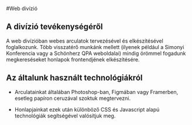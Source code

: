 #Web divízió

## A divízió tevékenységéről

A web divízióban webes arculatok tervezésével és elkészítésével foglalkozunk. Több visszatérő munkánk mellett (ilyenek például a Simonyi Konferencia vagy a Schönherz QPA weboldalai) mindig örömmel fogadunk megkereséseket honlapok frontendjének elkészítésére.

## Az általunk használt technológiákról

- Arculatainkat általában Photoshop-ban, Figmában vagy Framerben, esetleg papíron ceruzával szoktuk megtervezni.

- Honlapjainkat ezek után különböző CSS és Javascript alapú technológiák segítségével valósítjuk meg.


